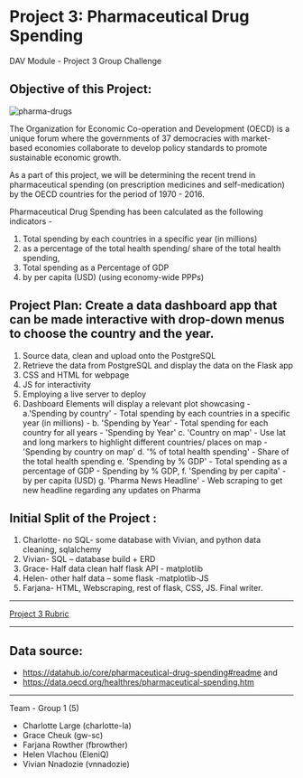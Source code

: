 # Project 3: Pharmaceutical Drug Spending
DAV Module - Project 3 Group Challenge

## Objective of this Project:

![pharma-drugs](Images/file-20190219-136739-1nw6w7r.avif)

The Organization for Economic Co-operation and Development (OECD) is a unique forum where the governments of 37 democracies with market-based economies collaborate to develop policy standards to promote sustainable economic growth. 

As a part of this project, we will be determining the recent trend in pharmaceutical spending (on prescription medicines and self-medication) by the OECD countries for the period of 1970 - 2016. 

Pharmaceutical Drug Spending has been calculated as the following indicators -  

1. Total spending by each countries in a specific year (in millions)
2. as a percentage of the total health spending/ share of the total health spending, 
3. Total spending as a Percentage of GDP
4. by per capita (USD) (using economy-wide PPPs)
  
## Project Plan: Create a data dashboard app that can be made interactive with drop-down menus to choose the country and the year.

1. Source data, clean and upload onto the PostgreSQL
2. Retrieve the data from PostgreSQL and display the data on the Flask app
3. CSS and HTML for webpage
4. JS for interactivity 
5. Employing a live server to deploy
6. Dashboard Elements will display a relevant plot showcasing  -
  a.'Spending by country' - Total spending by each countries in a specific year (in millions) - 
  b. 'Spending by Year' - Total spending for each country for all years  - 'Spending by Year'
  c. 'Country on map' - Use lat and long markers to highlight different countries/ places on map - 'Spending by country on map'
  d. '% of total health spending' - Share of the total health spending
  e. 'Spending by % GDP' - Total spending as a percentage of GDP - Spending by % GDP,
  f. 'Spending by per capita' - by per capita (USD) 
  g. 'Pharma News Headline' - Web scraping to get new headline regarding any updates on Pharma
    
## Initial Split of the Project :

1. Charlotte- no SQL- some database with Vivian, and python data cleaning, sqlalchemy 
2. Vivian- SQL – database build + ERD 
3. Grace- Half data clean half flask API - matplotlib
4. Helen- other half data – some flask -matplotlib-JS
5. Farjana- HTML, Webscraping, rest of flask, CSS, JS. Final writer. 

- - - 

[Project 3 Rubric](https://docs.google.com/document/d/1QUqS6glykg0RTwGe4pNwHNrlmnhDqc2RsyfgtZHijR4/edit)


- - -

## Data source: 

* https://datahub.io/core/pharmaceutical-drug-spending#readme and 
* https://data.oecd.org/healthres/pharmaceutical-spending.htm

- - -

Team - Group 1 (5)
* Charlotte Large (charlotte-la)
* Grace Cheuk (gw-sc)
* Farjana Rowther (fbrowther)
* Helen Vlachou (EleniQ)
* Vivian Nnadozie (vnnadozie)